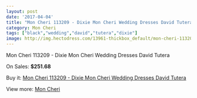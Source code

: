 ```yaml
---
layout: post
date: '2017-04-04'
title: "Mon Cheri 113209 - Dixie Mon Cheri Wedding Dresses David Tutera"
category: Mon Cheri
tags: ["black","wedding","david","tutera","dixie"]
image: http://img.hectodress.com/13961-thickbox_default/mon-cheri-113209-dixie-mon-cheri-wedding-dresses-david-tutera.jpg
---
```

Mon Cheri 113209 - Dixie Mon Cheri Wedding Dresses David Tutera

On Sales: **$251.68**
<a href="https://www.hectodress.com/mon-cheri/6786-mon-cheri-113209-dixie-mon-cheri-wedding-dresses-david-tutera.html"><amp-img layout="responsive" width="600" height="600" src="//img.hectodress.com/13961-thickbox_default/mon-cheri-113209-dixie-mon-cheri-wedding-dresses-david-tutera.jpg" alt="Mon Cheri 113209 - Dixie Mon Cheri Wedding Dresses David Tutera 0" /></a>
<a href="https://www.hectodress.com/mon-cheri/6786-mon-cheri-113209-dixie-mon-cheri-wedding-dresses-david-tutera.html"><amp-img layout="responsive" width="600" height="600" src="//img.hectodress.com/13962-thickbox_default/mon-cheri-113209-dixie-mon-cheri-wedding-dresses-david-tutera.jpg" alt="Mon Cheri 113209 - Dixie Mon Cheri Wedding Dresses David Tutera 1" /></a>

Buy it: [Mon Cheri 113209 - Dixie Mon Cheri Wedding Dresses David Tutera](https://www.hectodress.com/mon-cheri/6786-mon-cheri-113209-dixie-mon-cheri-wedding-dresses-david-tutera.html "Mon Cheri 113209 - Dixie Mon Cheri Wedding Dresses David Tutera")

View more: [Mon Cheri](https://www.hectodress.com/118-mon-cheri "Mon Cheri")